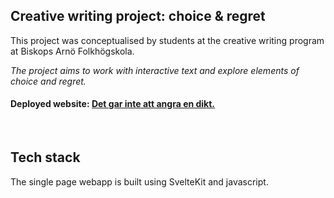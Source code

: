 ## Creative writing project: choice & regret

This project was conceptualised by students at the creative writing program at Biskops Arnö Folkhögskola. 

*The project aims to work with interactive text and explore elements of choice and regret.*

<h4 align="left">
 <span>Deployed website:</span> <a href="https://leagues-dashboard.vercel.app](https://det-gar-inte-att-angra-en-dikt.vercel.app/)">Det gar inte att angra en dikt.</a> 
</h4> 
<br />

## Tech stack
The single page webapp is built using SvelteKit and javascript.

